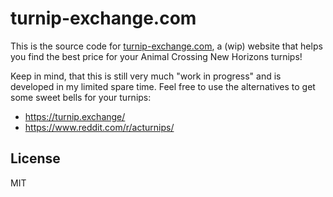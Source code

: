# turnip-exchange.com

This is the source code for [turnip-exchange.com](https://turnip-exchange.com), a (wip) website that helps you find the best
price for your Animal Crossing New Horizons turnips!

Keep in mind, that this is still very much "work in progress" and is developed in my limited spare time. Feel free to use the
alternatives to get some sweet bells for your turnips:

* https://turnip.exchange/
* https://www.reddit.com/r/acturnips/

## License

MIT